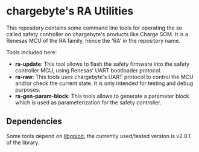 # chargebyte's RA Utilities

This repository contains some command line tools for operating the so called
safety controller on chargebyte's products like Charge SOM.
It is a Renesas MCU of the RA family, hence the 'RA' in the repository name.

Tools included here:

- **ra-update**: This tool allows to flash the safety firmware into the
  safety controller MCU, using Renesas' UART bootloader protocol.
- **ra-raw**: This tools uses chargebyte's UART protocol to control the
  MCU and/or check the current state. It is only intended for testing and
  debug purposes.
- **ra-gen-param-block**: This tools allows to generate a parameter block
  which is used as parameterization for the safety controller.

## Dependencies

Some tools depend on [libgpiod](git://git.kernel.org/pub/scm/libs/libgpiod/libgpiod.git),
the currently used/tested version is v2.0.1 of the library.
